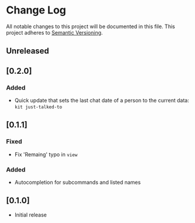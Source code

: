 # Change Log

All notable changes to this project will be documented in this file.
This project adheres to [Semantic Versioning](http://semver.org/).

## Unreleased

## [0.2.0]

### Added

- Quick update that sets the last chat date of a person to the current data: `kit just-talked-to` <name>

## [0.1.1]

### Fixed

- Fix 'Remaing' typo in `view`

### Added

- Autocompletion for subcommands and listed names

## [0.1.0]

- Initial release
